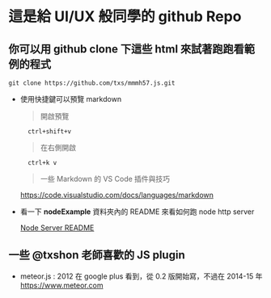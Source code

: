 # 這是給 UI/UX 般同學的 github Repo
## 你可以用 github clone 下這些 html 來試著跑跑看範例的程式
    git clone https://github.com/txs/mmmh57.js.git
* 使用快捷鍵可以預覽 markdown
    > 開啟預覽 

        ctrl+shift+v

    > 在右側開啟
        
        ctrl+k v

    > 一些 Markdown 的 VS Code 插件與技巧

    https://code.visualstudio.com/docs/languages/markdown

* 看一下 **nodeExample** 資料夾內的 README 來看如何跑 node http server

	[Node Server README](./nodeExample)


## 一些 @txshon 老師喜歡的 JS plugin

* meteor.js : 2012 在 google plus 看到，從 0.2 版開始寫，不過在 2014-15 年 https://www.meteor.com 
